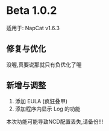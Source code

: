 # Beta 1.0.2

适用于: NapCat v1.6.3

## 修复与优化
没喔,真要说那就只有负优化了喔

## 新增与调整
1. 添加 EULA (疯狂叠甲)
2. 添加程序内显示 Log 的功能

本次功能可能导致NCD配置丢失,请备份!!!
